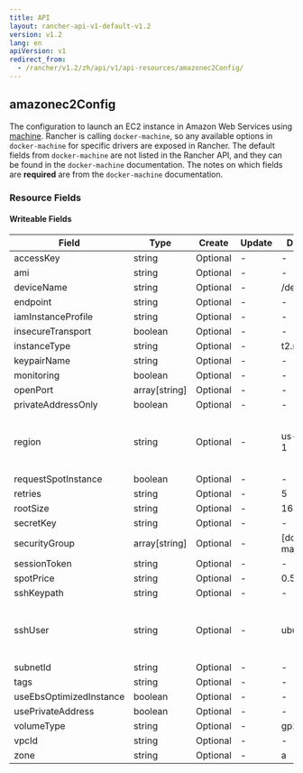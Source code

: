 ```yaml
---
title: API
layout: rancher-api-v1-default-v1.2
version: v1.2
lang: en
apiVersion: v1
redirect_from:
  - /rancher/v1.2/zh/api/v1/api-resources/amazonec2Config/
---
```


## amazonec2Config

The configuration to launch an EC2 instance in Amazon Web Services using [machine]({{site.baseurl}}/rancher/{{page.version}}/{{page.lang}}/api/{{page.apiVersion}}/api-resources/machine). Rancher is calling `docker-machine`, so any available options in `docker-machine` for specific drivers are exposed in Rancher. The default fields from `docker-machine` are not listed in the Rancher API, and they can be found in the `docker-machine` documentation. The notes on which fields are **required** are from the `docker-machine` documentation.

### Resource Fields

#### Writeable Fields

Field | Type | Create | Update | Default | Notes
---|---|---|---|---|---
accessKey | string | Optional | - | - | 
ami | string | Optional | - | - | 
deviceName | string | Optional | - | /dev/sda1 | 
endpoint | string | Optional | - | - | 
iamInstanceProfile | string | Optional | - | - | 
insecureTransport | boolean | Optional | - | - | 
instanceType | string | Optional | - | t2.micro | 
keypairName | string | Optional | - | - | 
monitoring | boolean | Optional | - | - | 
openPort | array[string] | Optional | - | - | 
privateAddressOnly | boolean | Optional | - | - | 
region | string | Optional | - | us-east-1 | The region to use when launching the host
requestSpotInstance | boolean | Optional | - | - | 
retries | string | Optional | - | 5 | 
rootSize | string | Optional | - | 16 | 
secretKey | string | Optional | - | - | 
securityGroup | array[string] | Optional | - | [docker-machine] | 
sessionToken | string | Optional | - | - | 
spotPrice | string | Optional | - | 0.50 | 
sshKeypath | string | Optional | - | - | 
sshUser | string | Optional | - | ubuntu | The ssh username to use to ssh into the host
subnetId | string | Optional | - | - | 
tags | string | Optional | - | - | 
useEbsOptimizedInstance | boolean | Optional | - | - | 
usePrivateAddress | boolean | Optional | - | - | 
volumeType | string | Optional | - | gp2 | 
vpcId | string | Optional | - | - | 
zone | string | Optional | - | a | 



<br>
